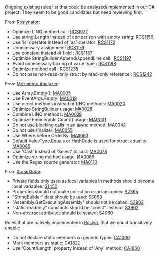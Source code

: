 Ongoing existing rules list that could be analyzed/implemented in our C# project.
They seem to be good candidates but need reviewing first.

From [Roslynator](https://github.com/dotnet/roslynator):
+ Optimize LINQ method call: [RCS1077](https://josefpihrt.github.io/docs/roslynator/analyzers/RCS1077/)
+ Use string.Length instead of comparison with empty string: [RCS1156](https://josefpihrt.github.io/docs/roslynator/analyzers/RCS1156/)
+ Use 'is' operator instead of 'as' operator: [RCS1172](https://josefpihrt.github.io/docs/roslynator/analyzers/RCS1172/)
+ Unnecessary assignment: [RCS1179](https://josefpihrt.github.io/docs/roslynator/analyzers/RCS1179/)
+ Use constant instead of field : [RCS1187](https://josefpihrt.github.io/docs/roslynator/analyzers/RCS1187/)
+ Optimize StringBuilder.Append/AppendLine call : [RCS1197](https://josefpihrt.github.io/docs/roslynator/analyzers/RCS1197/)
+ Avoid unnecessary boxing of value type : [RCS1198](https://josefpihrt.github.io/docs/roslynator/analyzers/RCS1198/)
+ Optimize method call : [RCS1235](https://josefpihrt.github.io/docs/roslynator/analyzers/RCS1235/)
+ Do not pass non-read-only struct by read-only reference : [RCS1242](https://josefpihrt.github.io/docs/roslynator/analyzers/RCS1242/)

From [Meziantou Analyzer](https://github.com/meziantou/Meziantou.Analyzer):
+ Use Array.Empty<T>(): [MA0005](https://github.com/meziantou/Meziantou.Analyzer/blob/main/docs/Rules/MA0005.md)
+ Use EventArgs.Empty: [MA0019](https://github.com/meziantou/Meziantou.Analyzer/blob/main/docs/Rules/MA0019.md)
+ Use direct methods instead of LINQ methods: [MA0020](https://github.com/meziantou/Meziantou.Analyzer/blob/main/docs/Rules/MA0020.md)
+ Optimize StringBuilder usage: [MA0028](https://github.com/meziantou/Meziantou.Analyzer/blob/main/docs/Rules/MA0028.md)
+ Combine LINQ methods: [MA0029](https://github.com/meziantou/Meziantou.Analyzer/blob/main/docs/Rules/MA0029.md)
+ Optimize Enumerable.Count() usage: [MA0031](https://github.com/meziantou/Meziantou.Analyzer/blob/main/docs/Rules/MA0031.md)
+ Do not use blocking calls in an async method: [MA0042](https://github.com/meziantou/Meziantou.Analyzer/blob/main/docs/Rules/MA0042.md)
+ Do not use finalizer: [MA0055](https://github.com/meziantou/Meziantou.Analyzer/blob/main/docs/Rules/MA0055.md)
+ Use Where before OrderBy: [MA0063](https://github.com/meziantou/Meziantou.Analyzer/blob/main/docs/Rules/MA0063.md)
+ Default ValueType.Equals or HashCode is used for struct equality: [MA0065](https://github.com/meziantou/Meziantou.Analyzer/blob/main/docs/Rules/MA0065.md)
+ Use 'Cast' instead of 'Select' to cast: [MA0078](https://github.com/meziantou/Meziantou.Analyzer/blob/main/docs/Rules/MA0078.md)
+ Optimize string method usage: [MA0089](https://github.com/meziantou/Meziantou.Analyzer/blob/main/docs/Rules/MA0089.md)
+ Use the Regex source generator: [MA0110](https://github.com/meziantou/Meziantou.Analyzer/blob/main/docs/Rules/MA0110.md)

From [SonarQube](https://www.sonarsource.com/products/sonarqube/):
+ Private fields only used as local variables in methods should become local variables: [S1450](https://cloud-ci.sgs.com/sonar/coding_rules?open=csharpsquid%3AS1450&amp;rule_key=csharpsquid%3AS1450)
+ Properties should not make collection or array copies: [S2365](https://cloud-ci.sgs.com/sonar/coding_rules?open=csharpsquid%3AS2365&amp;rule_key=csharpsquid%3AS2365)
+ "StringBuilder" data should be used: [S3063](https://cloud-ci.sgs.com/sonar/coding_rules?open=csharpsquid%3AS3063&amp;rule_key=csharpsquid%3AS3063)
+ "Assembly.GetExecutingAssembly" should not be called: [S3902](https://cloud-ci.sgs.com/sonar/coding_rules?open=csharpsquid%3AS3902&amp;rule_key=csharpsquid%3AS3902)
+ "static readonly" constants should be "const" instead: [S3962](https://cloud-ci.sgs.com/sonar/coding_rules?open=csharpsquid%3AS3962&amp;rule_key=csharpsquid%3AS3962)
+ Non-abstract attributes should be sealed: [S4060](https://cloud-ci.sgs.com/sonar/coding_rules?open=csharpsquid%3AS4060&amp;rule_key=csharpsquid%3AS4060)

Rules that are natively implemented in [Roslyn](https://github.com/dotnet/roslyn), that we could transitively enable:
+ Do not declare static members on generic types: [CA1000](https://learn.microsoft.com/en-us/dotnet/fundamentals/code-analysis/quality-rules/ca1000)
+ Mark members as static: [CA1822](https://learn.microsoft.com/en-us/dotnet/fundamentals/code-analysis/quality-rules/ca1822)
+ Use 'Count/Length' property instead of 'Any' method: [CA1860](https://learn.microsoft.com/en-us/dotnet/fundamentals/code-analysis/quality-rules/ca1860)
